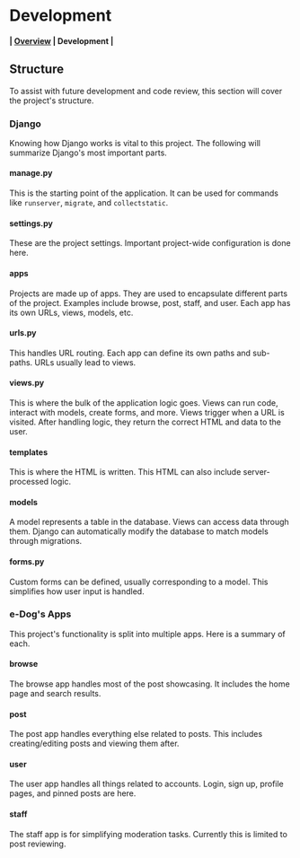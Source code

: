 # Development

#### | [Overview](../README.md) | Development |

## Structure

To assist with future development and code review, this section will cover the project's structure.

### Django

Knowing how Django works is vital to this project. The following will summarize Django's most important parts.

#### manage.py

This is the starting point of the application. It can be used for commands like `runserver`, `migrate`, and `collectstatic`.

#### settings.py

These are the project settings. Important project-wide configuration is done here.

#### apps

Projects are made up of apps. They are used to encapsulate different parts of the project. Examples include browse, post, staff, and user. Each app has its own URLs, views, models, etc.

#### urls.py

This handles URL routing. Each app can define its own paths and sub-paths. URLs usually lead to views.

#### views.py

This is where the bulk of the application logic goes. Views can run code, interact with models, create forms, and more. Views trigger when a URL is visited. After handling logic, they return the correct HTML and data to the user.

#### templates

This is where the HTML is written. This HTML can also include server-processed logic.

#### models

A model represents a table in the database. Views can access data through them. Django can automatically modify the database to match models through migrations.

#### forms.py

Custom forms can be defined, usually corresponding to a model. This simplifies how user input is handled.

### e-Dog's Apps

This project's functionality is split into multiple apps. Here is a summary of each.

#### browse
 
The browse app handles most of the post showcasing. It includes the home page and search results.

#### post

The post app handles everything else related to posts. This includes creating/editing posts and viewing them after.

#### user

The user app handles all things related to accounts. Login, sign up, profile pages, and pinned posts are here.

#### staff

The staff app is for simplifying moderation tasks. Currently this is limited to post reviewing.